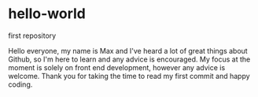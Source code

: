 # hello-world
first repository


Hello everyone, my name is Max and I've heard a lot of great things about Github, so I'm here to learn and any advice is encouraged. My focus at the moment is solely on front end development, however any advice is welcome. Thank you for taking the time to read my first commit and happy coding.
